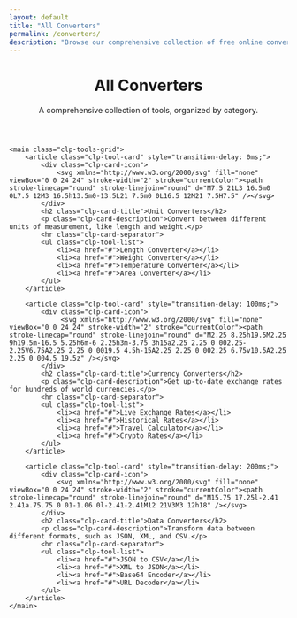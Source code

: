 ```yaml
---
layout: default
title: "All Converters"
permalink: /converters/
description: "Browse our comprehensive collection of free online converters, organized by subcategory. Find tools for units, data formats, timezones, and more."
---
```


<div class="clp-page-container">
    <header class="clp-page-header">
        <h1>All Converters</h1>
        <p>A comprehensive collection of tools, organized by category.</p>
    </header>

    <main class="clp-tools-grid">
        <article class="clp-tool-card" style="transition-delay: 0ms;">
            <div class="clp-card-icon">
                <svg xmlns="http://www.w3.org/2000/svg" fill="none" viewBox="0 0 24 24" stroke-width="2" stroke="currentColor"><path stroke-linecap="round" stroke-linejoin="round" d="M7.5 21L3 16.5m0 0L7.5 12M3 16.5h13.5m0-13.5L21 7.5m0 0L16.5 12M21 7.5H7.5" /></svg>
            </div>
            <h2 class="clp-card-title">Unit Converters</h2>
            <p class="clp-card-description">Convert between different units of measurement, like length and weight.</p>
            <hr class="clp-card-separator">
            <ul class="clp-tool-list">
                <li><a href="#">Length Converter</a></li>
                <li><a href="#">Weight Converter</a></li>
                <li><a href="#">Temperature Converter</a></li>
                <li><a href="#">Area Converter</a></li>
            </ul>
        </article>

        <article class="clp-tool-card" style="transition-delay: 100ms;">
            <div class="clp-card-icon">
                 <svg xmlns="http://www.w3.org/2000/svg" fill="none" viewBox="0 0 24 24" stroke-width="2" stroke="currentColor"><path stroke-linecap="round" stroke-linejoin="round" d="M2.25 8.25h19.5M2.25 9h19.5m-16.5 5.25h6m-6 2.25h3m-3.75 3h15a2.25 2.25 0 002.25-2.25V6.75A2.25 2.25 0 0019.5 4.5h-15A2.25 2.25 0 002.25 6.75v10.5A2.25 2.25 0 004.5 19.5z" /></svg>
            </div>
            <h2 class="clp-card-title">Currency Converters</h2>
            <p class="clp-card-description">Get up-to-date exchange rates for hundreds of world currencies.</p>
            <hr class="clp-card-separator">
            <ul class="clp-tool-list">
                <li><a href="#">Live Exchange Rates</a></li>
                <li><a href="#">Historical Rates</a></li>
                <li><a href="#">Travel Calculator</a></li>
                <li><a href="#">Crypto Rates</a></li>
            </ul>
        </article>

        <article class="clp-tool-card" style="transition-delay: 200ms;">
            <div class="clp-card-icon">
                <svg xmlns="http://www.w3.org/2000/svg" fill="none" viewBox="0 0 24 24" stroke-width="2" stroke="currentColor"><path stroke-linecap="round" stroke-linejoin="round" d="M15.75 17.25l-2.41 2.41a.75.75 0 01-1.06 0l-2.41-2.41M12 21V3M3 12h18" /></svg>
            </div>
            <h2 class="clp-card-title">Data Converters</h2>
            <p class="clp-card-description">Transform data between different formats, such as JSON, XML, and CSV.</p>
            <hr class="clp-card-separator">
            <ul class="clp-tool-list">
                <li><a href="#">JSON to CSV</a></li>
                <li><a href="#">XML to JSON</a></li>
                <li><a href="#">Base64 Encoder</a></li>
                <li><a href="#">URL Decoder</a></li>
            </ul>
        </article>
    </main>
</div>

<script>
    document.addEventListener("DOMContentLoaded", () => {
        const cards = document.querySelectorAll('.clp-tool-card');
        if ("IntersectionObserver" in window) {
            const observer = new IntersectionObserver((entries) => {
                entries.forEach(entry => {
                    if (entry.isIntersecting) {
                        entry.target.classList.add('is-visible');
                        observer.unobserve(entry.target);
                    }
                });
            }, { threshold: 0.1 });
            cards.forEach(card => { observer.observe(card); });
        } else {
            cards.forEach(card => card.classList.add('is-visible'));
        }
    });
</script>